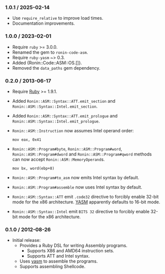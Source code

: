 ### 1.0.1 / 2025-02-14

* Use `require_relative` to improve load times.
* Documentation improvements.

### 1.0.0 / 2023-02-01

* Require `ruby` >= 3.0.0.
* Renamed the gem to `ronin-code-asm`.
* Require `ruby-yasm` ~> 0.3.
* Added {Ronin::Code::ASM::OS.[]}.
* Removed the `data_paths` gem dependency.

### 0.2.0 / 2013-06-17

* Require [Ruby] >= 1.9.1.
* Added `Ronin::ASM::Syntax::ATT.emit_section` and
  `Ronin::ASM::Syntax::Intel.emit_section`.
* Added `Ronin::ASM::Syntax::ATT.emit_prologue` and
  `Ronin::ASM::Syntax::Intel.emit_prologue`.
* `Ronin::ASM::Instruction` now assumes Intel operand order:

      mov eax, 0x41

* `Ronin::ASM::Program#byte`, `Ronin::ASM::Program#word`,
  `Ronin::ASM::Program#dword` and `Ronin::ASM::Program#qword` methods can now
  accept `Ronin::ASM::MemoryOperand`s.

      mov bx, word(ebp+8)

* `Ronin::ASM::Program#to_asm` now emits Intel syntax by default.
* `Ronin::ASM::Program#assemble` now uses Intel syntax by default.
* `Ronin::ASM::Syntax::ATT` emit `.code32` directive to forcibly enable 32-bit
  mode for the x86 architecture. [YASM][yasm] apparently defaults to 16-bit
  mode.
* `Ronin::ASM::Syntax::Intel` emit `BITS 32` directive to forcibly enable
  32-bit mode for the x86 architecture.

### 0.1.0 / 2012-08-26

* Initial release:
  * Provides a Ruby DSL for writing Assembly programs.
    * Supports X86 and AMD64 instruction sets.
    * Supports ATT and Intel syntax.
  * Uses [yasm] to assemble the programs.
  * Supports assembling Shellcode.

[Ruby]: http://www.ruby-lang.org
[yasm]: http://yasm.tortall.net/
